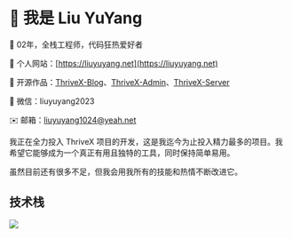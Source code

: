 # 👋 我是 Liu YuYang

🌈 02年，全栈工程师，代码狂热爱好者

🏡 个人网站：[https://liuyuyang.net](https://liuyuyang.net)

🎉 开源作品：[ThriveX-Blog](https://github.com/LiuYuYang01/ThriveX-Blog)、[ThriveX-Admin](https://github.com/LiuYuYang01/ThriveX-Admin)、[ThriveX-Server](https://github.com/LiuYuYang01/ThriveX-Server)

💬 微信：liuyuyang2023

✉️ 邮箱：liuyuyang1024@yeah.net


我正在全力投入 ThriveX 项目的开发，这是我迄今为止投入精力最多的项目。我希望它能够成为一个真正有用且独特的工具，同时保持简单易用。

虽然目前还有很多不足，但我会用我所有的技能和热情不断改进它。


## 技术栈

<p align="left">
  <a href="https://skillicons.dev">
    <img src="https://skillicons.dev/icons?i=html,css,javascript,typescript,jquery,less,scss,tailwind,react,nextjs,remix,redux,vue,nuxt,pinia,electron,webpack,vite,npm,yarn,pnpm,md,git,github,java,spring,maven,python,flask,express,nodejs,nestjs,prisma,mysql,redis,vercel,docker,linux,vscode,idea,webstorm,pycharm,postman,ps" />
  </a>
</p>
